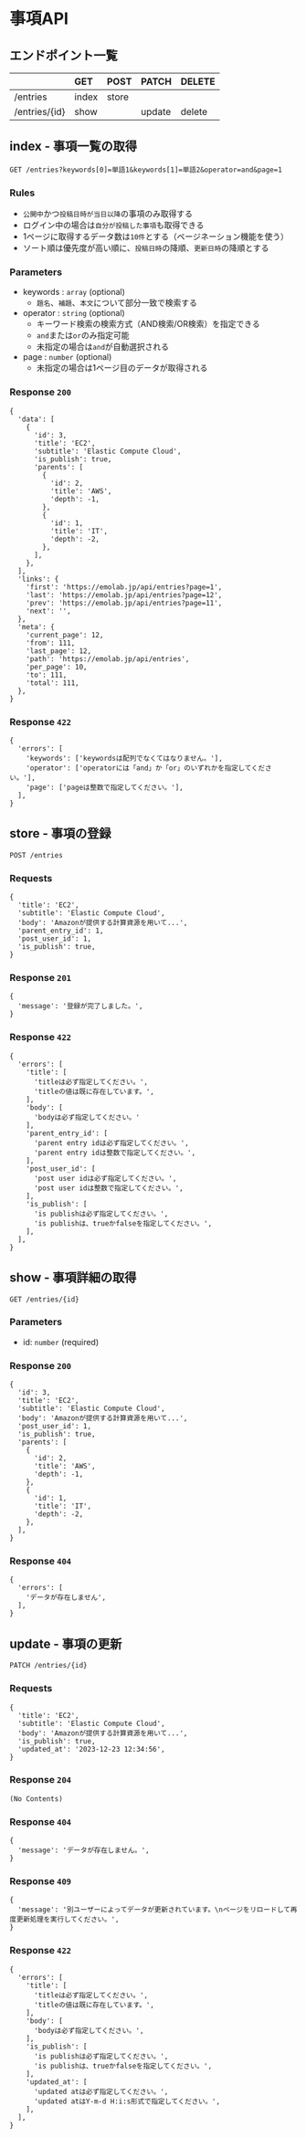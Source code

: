 # 事項API

## エンドポイント一覧

||GET|POST|PATCH|DELETE|
|:--|:--|:--|:--|:--|
|/entries|index|store|||
|/entries/{id}|show||update|delete|

## index - 事項一覧の取得

```
GET /entries?keywords[0]=単語1&keywords[1]=単語2&operator=and&page=1
```

### Rules

- `公開中`かつ`投稿日時が当日以降`の事項のみ取得する
- ログイン中の場合は`自分が投稿した事項`も取得できる
- 1ページに取得するデータ数は`10件`とする（ページネーション機能を使う）
- ソート順は優先度が高い順に、`投稿日時`の降順、`更新日時`の降順とする

### Parameters

- keywords : `array` (optional)
  - `題名`、`補題`、`本文`について部分一致で検索する
- operator : `string` (optional)
  - キーワード検索の検索方式（AND検索/OR検索）を指定できる
  - `and`または`or`のみ指定可能
  - 未指定の場合は`and`が自動選択される
- page : `number` (optional)
  - 未指定の場合は1ページ目のデータが取得される

### Response `200`

```
{
  'data': [
    {
      'id': 3,
      'title': 'EC2',
      'subtitle': 'Elastic Compute Cloud',
      'is_publish': true,
      'parents': [
        {
          'id': 2,
          'title': 'AWS',
          'depth': -1,
        },
        {
          'id': 1,
          'title': 'IT',
          'depth': -2,
        },
      ],
    },
  ],
  'links': {
    'first': 'https://emolab.jp/api/entries?page=1',
    'last': 'https://emolab.jp/api/entries?page=12',
    'prev': 'https://emolab.jp/api/entries?page=11',
    'next': '',
  },
  'meta': {
    'current_page': 12,
    'from': 111,
    'last_page': 12,
    'path': 'https://emolab.jp/api/entries',
    'per_page': 10,
    'to': 111,
    'total': 111,
  },
}
```

### Response `422`

```
{
  'errors': [
    'keywords': ['keywordsは配列でなくてはなりません。'],
    'operator': ['operatorには「and」か「or」のいずれかを指定してください。'],
    'page': ['pageは整数で指定してください。'],
  ],
}
```

## store - 事項の登録

```
POST /entries
```

### Requests

```
{
  'title': 'EC2',
  'subtitle': 'Elastic Compute Cloud',
  'body': 'Amazonが提供する計算資源を用いて...',
  'parent_entry_id': 1,
  'post_user_id': 1,
  'is_publish': true,
}
```

### Response `201`

```
{
  'message': '登録が完了しました。',
}
```

### Response `422`

```
{
  'errors': [
    'title': [
      'titleは必ず指定してください。',
      'titleの値は既に存在しています。',
    ],
    'body': [
      'bodyは必ず指定してください。'
    ],
    'parent_entry_id': [
      'parent entry idは必ず指定してください。',
      'parent entry idは整数で指定してください。',
    ],
    'post_user_id': [
      'post user idは必ず指定してください。',
      'post user idは整数で指定してください。',
    ],
    'is_publish': [
      'is publishは必ず指定してください。',
      'is publishは、trueかfalseを指定してください。',
    ],
  ],
}
```

## show - 事項詳細の取得

```
GET /entries/{id}
```

### Parameters

- id: `number` (required)

### Response `200`

```
{
  'id': 3,
  'title': 'EC2',
  'subtitle': 'Elastic Compute Cloud',
  'body': 'Amazonが提供する計算資源を用いて...',
  'post_user_id': 1,
  'is_publish': true,
  'parents': [
    {
      'id': 2,
      'title': 'AWS',
      'depth': -1,
    },
    {
      'id': 1,
      'title': 'IT',
      'depth': -2,
    },
  ],
}
```

### Response `404`

```
{
  'errors': [
    'データが存在しません',
  ],
}
```

## update - 事項の更新

```
PATCH /entries/{id}
```

### Requests

```
{
  'title': 'EC2',
  'subtitle': 'Elastic Compute Cloud',
  'body': 'Amazonが提供する計算資源を用いて...',
  'is_publish': true,
  'updated_at': '2023-12-23 12:34:56',
}
```

### Response `204`

```
(No Contents)
```

### Response `404`

```
{
  'message': 'データが存在しません。',
}
```

### Response `409`

```
{
  'message': '別ユーザーによってデータが更新されています。\nページをリロードして再度更新処理を実行してください。',
}
```

### Response `422`

```
{
  'errors': [
    'title': [
      'titleは必ず指定してください。',
      'titleの値は既に存在しています。',
    ],
    'body': [
      'bodyは必ず指定してください。',
    ],
    'is_publish': [
      'is publishは必ず指定してください。',
      'is publishは、trueかfalseを指定してください。',
    ],
    'updated_at': [
      'updated atは必ず指定してください。',
      'updated atはY-m-d H:i:s形式で指定してください。',
    ],
  ],
}
```